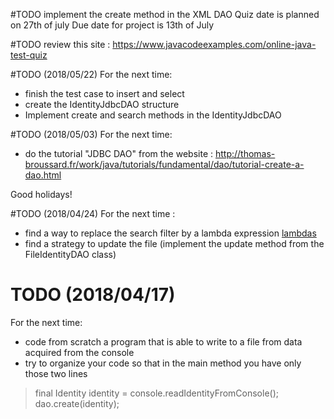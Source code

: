 #TODO
implement the create method in the XML DAO
Quiz date is planned on 27th of july
Due date for project is 13th of July


#TODO 
review this site : https://www.javacodeexamples.com/online-java-test-quiz


#TODO (2018/05/22)
For the next time:
* finish the test case to insert and select
* create the IdentityJdbcDAO structure
* Implement create and search methods in the IdentityJdbcDAO 



#TODO (2018/05/03)
For the next time:
* do the tutorial "JDBC DAO" from the website : http://thomas-broussard.fr/work/java/tutorials/fundamental/dao/tutorial-create-a-dao.html


Good holidays!


#TODO (2018/04/24)
For the next time :
* find a way to replace the search filter by a lambda expression [lambdas](https://docs.oracle.com/javase/tutorial/java/javaOO/lambdaexpressions.html "lambdas")
* find a strategy to update the file (implement the update method from the FileIdentityDAO class)



# TODO (2018/04/17)
For the next time:
 * code from scratch a program that is able to write to a file from data acquired from the console
 * try to organize your code so that in the main method you have only those two lines 
 
>   final Identity identity = console.readIdentityFromConsole();
>   dao.create(identity);

